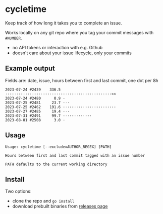 # cycletime

Keep track of how long it takes you to complete an issue.

Works locally on any git repo where you tag your commit messages with `#NUMBER`.

- no API tokens or interaction with e.g. Github
- doesn't care about your issue lifecycle, only your commits

## Example output

Fields are: date, issue, hours between first and last commit, one dot per 8h

```
2023-07-24 #2439    336.5 ················································>>
2023-07-24 #2480      0.9 ·
2023-07-25 #2481     23.7 ···
2023-07-25 #2462    191.6 ························
2023-07-27 #2485     19.4 ···
2023-07-31 #2491     99.7 ·············
2023-08-01 #2508      3.0 ·
```

## Usage
```
Usage: cycletime [--exclude=AUTHOR_REGEX] [PATH]

Hours between first and last commit tagged with an issue number

PATH defaults to the current working directory
```

## Install

Two options:
  - clone the repo and `go install`
  - download prebuilt binaries from [releases page](https://github.com/erkannt/cycletime/releases)
